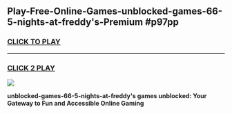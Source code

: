 
## Play-Free-Online-Games-unblocked-games-66-5-nights-at-freddy's-Premium #p97pp
<h3>
<a href="https://premium.freeplayer.one?title=unblocked-games-66-5-nights-at-freddy's&ref=8M">CLICK TO PLAY</a></h3>
<hr>

<h3>
<a href="https://premium.freeplayer.one?title=unblocked-games-66-5-nights-at-freddy's&ref=8M">CLICK 2 PLAY</a>
  
</h3>

<a href="https://premium.freeplayer.one?title=unblocked-games-66-5-nights-at-freddy's&ref=8M"><img src="https://clearcache.store/games.png"></a>


**unblocked-games-66-5-nights-at-freddy's games unblocked: Your Gateway to Fun and Accessible Online Gaming**
